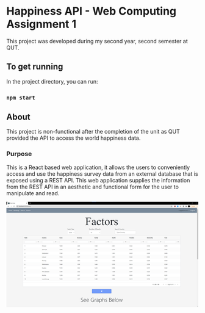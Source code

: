 # Happiness API - Web Computing Assignment 1

This project was developed during my second year, second semester at QUT.

## To get running

In the project directory, you can run:

### `npm start`

## About

This project is non-functional after the completion of the unit as QUT provided the API to access the world happiness data. 

### Purpose

This is a React based web application, it allows the users to conveniently access and use the happiness survey data from an external database that is exposed using a REST API. 
This web application supplies the information from the REST API in an aesthetic and functional form for the user to manipulate and read. 

![Factors Page](/public/images/web1.png "Title")